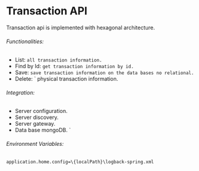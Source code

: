 # Transaction API
Transaction api is implemented with hexagonal architecture.

###### Functionalities:
 * List:
 ` all transaction information.
 `
 * Find by Id:
  ` get transaction information by id.
  `
 * Save:
   ` save transaction information on the data bases no relational.  
   `
  * Delete:
    ` physical transaction information.
  
  ###### Integration:
   * Server configuration.
   * Server discovery.
   * Server gateway.
   * Data base mongoDB.
            `
######  Environment Variables:
 
 `application.home.config=\{localPath}\logback-spring.xml`